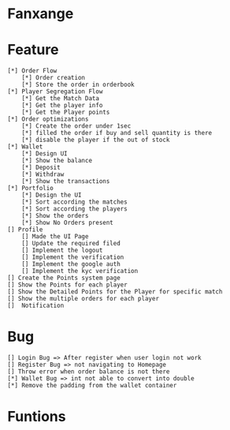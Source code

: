 # Fanxange

# Feature 
    [*] Order Flow
        [*] Order creation
        [*] Store the order in orderbook
    [*] Player Segregation Flow
        [*] Get the Match Data
        [*] Get the player info
        [*] Get the Player points
    [*] Order optimizations 
        [*] Create the order under 1sec
        [*] filled the order if buy and sell quantity is there
        [*] disable the player if the out of stock
    [*] Wallet
        [*] Design UI
        [*] Show the balance
        [*] Deposit 
        [*] Withdraw
        [*] Show the transactions
    [*] Portfolio
        [*] Design the UI
        [*] Sort according the matches
        [*] Sort according the players
        [*] Show the orders
        [*] Show No Orders present
    [] Profile
        [] Made the UI Page
        [] Update the required filed
        [] Implement the logout
        [] Implement the verification
        [] Implement the google auth
        [] Implement the kyc verification
    [] Create the Points system page
    [] Show the Points for each player
    [] Show the Detailed Points for the Player for specific match
    [] Show the multiple orders for each player 
    []  Notification

    
#   Bug
    [] Login Bug => After register when user login not work
    [] Register Bug => not navigating to Homepage
    [] Throw error when order balance is not there
    [*] Wallet Bug => int not able to convert into double
    [*] Remove the padding from the wallet container

#   Funtions
    
    
